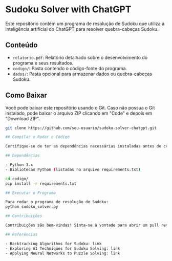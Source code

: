 # Sudoku Solver with ChatGPT

Este repositório contém um programa de resolução de Sudoku que utiliza a inteligência artificial do ChatGPT para resolver quebra-cabeças Sudoku.

## Conteúdo

- `relatorio.pdf`: Relatório detalhado sobre o desenvolvimento do programa e seus resultados.
- `codigo/`: Pasta contendo o código-fonte do programa.
- `dados/`: Pasta opcional para armazenar dados ou quebra-cabeças Sudoku.

## Como Baixar

Você pode baixar este repositório usando o Git. Caso não possua o Git instalado, pode baixar o arquivo ZIP clicando em "Code" e depois em "Download ZIP".

```bash
git clone https://github.com/seu-usuario/sudoku-solver-chatgpt.git

## Compilar e Rodar o Código

Certifique-se de ter as dependências necessárias instaladas antes de compilar o código.

## Dependências

- Python 3.x
- Bibliotecas Python (listadas no arquivo requirements.txt)

cd codigo/
pip install -r requirements.txt

## Executar o Programa

Para rodar o programa de resolução de Sudoku:
python sudoku_solver.py

## Contribuições

Contribuições são bem-vindas! Sinta-se à vontade para abrir um pull request para melhorias ou correções.

## Referências

- Backtracking Algorithms for Sudoku: link
- Exploring AI Techniques for Sudoku Solving: link
- Applying Neural Networks to Puzzle Solving: link

